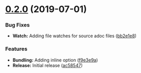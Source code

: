 # [0.2.0](https://github.com/hypery2k/webpack-asciidoctor-plugin/compare/ac58547...v0.2.0) (2019-07-01)


### Bug Fixes

* **Watch:** Adding file watches for source adoc files ([bb2e1e8](https://github.com/hypery2k/webpack-asciidoctor-plugin/commit/bb2e1e8))


### Features

* **Bundling:** Adding inline option ([f9e3e9a](https://github.com/hypery2k/webpack-asciidoctor-plugin/commit/f9e3e9a))
* **Release:** Initial release ([ac58547](https://github.com/hypery2k/webpack-asciidoctor-plugin/commit/ac58547))




